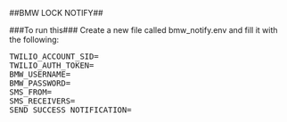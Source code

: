 ##BMW LOCK NOTIFY##

###To run this###
Create a new file called bmw_notify.env and fill it with the following:
<pre>
TWILIO_ACCOUNT_SID=
TWILIO_AUTH_TOKEN=
BMW_USERNAME=
BMW_PASSWORD=
SMS_FROM=<your twilio 'from' number>
SMS_RECEIVERS=<comma separated list of receivers>
SEND_SUCCESS_NOTIFICATION=<debug flag>
</pre>
